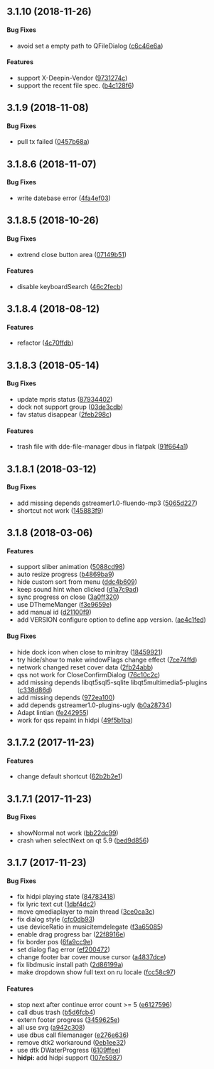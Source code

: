 <a name="3.1.10"></a>
## 3.1.10 (2018-11-26)


#### Bug Fixes

*   avoid set a empty path to QFileDialog ([c6c46e6a](https://github.com/linuxdeepin/deepin-music/commit/c6c46e6a6eb78225874582adba247087989b8be2))

#### Features

*   support X-Deepin-Vendor ([9731274c](https://github.com/linuxdeepin/deepin-music/commit/9731274cf48febb6cad1b0568524fd3635f637f7))
*   support the recent file spec. ([b4c128f6](https://github.com/linuxdeepin/deepin-music/commit/b4c128f60a25343f4443231be69ab670d1c05e6f))



<a name="3.1.9"></a>
## 3.1.9 (2018-11-08)


#### Bug Fixes

*   pull tx failed ([0457b68a](https://github.com/linuxdeepin/deepin-music/commit/0457b68ac8fe40e3c976c9097f49ac3c66068c1f))



<a name="3.1.8.6"></a>
## 3.1.8.6 (2018-11-07)


#### Bug Fixes

*   write datebase error ([4fa4ef03](https://github.com/linuxdeepin/deepin-music/commit/4fa4ef03ba64599486d8a16ecda72a351bc3765e))



<a name="3.1.8.5"></a>
## 3.1.8.5 (2018-10-26)


#### Bug Fixes

*   extrend close button area ([07149b51](https://github.com/linuxdeepin/deepin-music/commit/07149b51a27354cce215586884155e7c8d9cf590))

#### Features

*   disable keyboardSearch ([46c2fecb](https://github.com/linuxdeepin/deepin-music/commit/46c2fecb7b7b2f3b68930241499a95a361ad6344))



<a name="3.1.8.4"></a>
## 3.1.8.4 (2018-08-12)


#### Features

*   refactor ([4c70ffdb](https://github.com/linuxdeepin/deepin-music/commit/4c70ffdb51296201e7be025cf73f4182d6851747))



<a name="3.1.8.3"></a>
## 3.1.8.3 (2018-05-14)


#### Bug Fixes

*   update mpris status ([87934402](https://github.com/linuxdeepin/deepin-music/commit/8793440212a8e5677462d8feaf4d2c4b51aedc3a))
*   dock not support group ([03de3cdb](https://github.com/linuxdeepin/deepin-music/commit/03de3cdb5cb5da89ddc87981eca99653a45ff6bd))
*   fav status disappear ([2feb298c](https://github.com/linuxdeepin/deepin-music/commit/2feb298cae2ab898d0552e4e60441f344d010262))

#### Features

*   trash file with dde-file-manager dbus in flatpak ([91f664a1](https://github.com/linuxdeepin/deepin-music/commit/91f664a1b8e027fcf3627a63f19581970bff8ffc))



<a name="3.1.8.1"></a>
## 3.1.8.1 (2018-03-12)


#### Bug Fixes

*   add missing depends gstreamer1.0-fluendo-mp3 ([5065d227](https://github.com/linuxdeepin/deepin-music/commit/5065d227292d882926d5cfbd28ae1c31cbcbb6f9))
*   shortcut not work ([145883f9](https://github.com/linuxdeepin/deepin-music/commit/145883f93a3f3d462ade584bfbeda69f5154029e))



<a name="3.1.8"></a>
## 3.1.8 (2018-03-06)


#### Features

*   support sliber animation ([5088cd98](https://github.com/linuxdeepin/deepin-music/commit/5088cd9848fbda3ecaafa0a6823b398de6937d53))
*   auto resize progress ([b4869ba9](https://github.com/linuxdeepin/deepin-music/commit/b4869ba99dff452a8c1cf90e0b508e58601e5a43))
*   hide custom sort from menu ([ddc4b609](https://github.com/linuxdeepin/deepin-music/commit/ddc4b60934f2692eb9e3870f59f2726bd8bc1a05))
*   keep sound hint when clicked ([d1a7c9ad](https://github.com/linuxdeepin/deepin-music/commit/d1a7c9adacd8ce1f23c6c58a84d1ecc7c15198fa))
*   sync progress on close ([3a0ff320](https://github.com/linuxdeepin/deepin-music/commit/3a0ff320a014e81b5eedec65c3a32b359fcd6f1c))
*   use DThemeManger ([f3e9659e](https://github.com/linuxdeepin/deepin-music/commit/f3e9659e8c4997c16314e9239eb6dcdefeb14612))
*   add manual id ([d21100f9](https://github.com/linuxdeepin/deepin-music/commit/d21100f941a4e11d3ff5b3fda4e0e44e9d303784))
*   add VERSION configure option to define app version. ([ae4c1fed](https://github.com/linuxdeepin/deepin-music/commit/ae4c1fed06ae0cd8ea1c681ed022cd2b333d0540))

#### Bug Fixes

*   hide dock icon when close to minitray ([18459921](https://github.com/linuxdeepin/deepin-music/commit/184599216faa3c9945cf0f1ed0792f9ab9c76b82))
*   try hide/show to make windowFlags change effect ([7ce74ffd](https://github.com/linuxdeepin/deepin-music/commit/7ce74ffd6b14527805d8c68d2b9035e50b987e69))
*   network changed reset cover data ([2fb24abb](https://github.com/linuxdeepin/deepin-music/commit/2fb24abb333d32d230d402708e142064cae43306))
*   qss not work for CloseConfirmDialog ([76c10c2c](https://github.com/linuxdeepin/deepin-music/commit/76c10c2ce04511fb51069a4e7537b31a9b627067))
*   add missing depends libqt5sql5-sqlite libqt5multimedia5-plugins ([c338d86d](https://github.com/linuxdeepin/deepin-music/commit/c338d86df98236362b77d34f9a87a60812d46c9b))
*   add missing depends ([972ea100](https://github.com/linuxdeepin/deepin-music/commit/972ea10011f361faa32ef6ccc105b0bd36f5dd66))
*   add depends gstreamer1.0-plugins-ugly ([b0a28734](https://github.com/linuxdeepin/deepin-music/commit/b0a287348638831e7c0d4afd728f5663068c90bc))
*   Adapt lintian ([fe242955](https://github.com/linuxdeepin/deepin-music/commit/fe2429559e7c95e17e6c42f9eb8b38a89723744c))
*   work for qss repaint in hidpi ([49f5b1ba](https://github.com/linuxdeepin/deepin-music/commit/49f5b1ba3c6023b564cf721e8d8d87203c48b285))



<a name="3.1.7.2"></a>
## 3.1.7.2 (2017-11-23)


#### Features

*   change default shortcut ([62b2b2e1](https://github.com/linuxdeepin/deepin-music/commit/62b2b2e16a333dd9227f8e4c9e4673a28af884d2))



<a name="3.1.7.1"></a>
## 3.1.7.1 (2017-11-23)


#### Bug Fixes

*   showNormal not work ([bb22dc99](https://github.com/linuxdeepin/deepin-music/commit/bb22dc999db0c6e3d72b5062b5c061c4a45bba35))
*   crash when selectNext on qt 5.9 ([bed9d856](https://github.com/linuxdeepin/deepin-music/commit/bed9d85682d9edf7a20d78801c6ec4b4cd076ad9))



<a name="3.1.7"></a>
## 3.1.7 (2017-11-23)


#### Bug Fixes

*   fix hidpi playing state ([84783418](https://github.com/linuxdeepin/deepin-music/commit/847834182e7c699a3fa267e40017eee9362e1d18))
*   fix lyric text cut ([1dbf4dc2](https://github.com/linuxdeepin/deepin-music/commit/1dbf4dc27657ae0c71a6a4c6ca628a4ec7793381))
*   move qmediaplayer to main thread ([3ce0ca3c](https://github.com/linuxdeepin/deepin-music/commit/3ce0ca3cc855ef4d2c549e6007f0f00c558f6f1d))
*   fix dialog style ([cfc0db93](https://github.com/linuxdeepin/deepin-music/commit/cfc0db93060cb89770ba9335ff9a5bead30c8989))
*   use deviceRatio in musicitemdelegate ([f3a65085](https://github.com/linuxdeepin/deepin-music/commit/f3a6508583585c620b5bc13e60ecbcb8e92f2e33))
*   enable drag progress bar ([22f8916e](https://github.com/linuxdeepin/deepin-music/commit/22f8916e95ab232399d05aef467f00255228161f))
*   fix border pos ([6fa9cc9e](https://github.com/linuxdeepin/deepin-music/commit/6fa9cc9e4e510f1bc7ecee8a70f90b5fac9eff92))
*   set dialog flag error ([ef200472](https://github.com/linuxdeepin/deepin-music/commit/ef200472746005b230bc5bc01d51cfcbf530031f))
*   change footer bar cover mouse cursor ([a4837dce](https://github.com/linuxdeepin/deepin-music/commit/a4837dce12ffd8495feeec9d9b534ab4c8ee65af))
*   fix libdmusic install path ([2d86199a](https://github.com/linuxdeepin/deepin-music/commit/2d86199a688bb738f1981aeca08cd503d6eb46d3))
*   make dropdown show full text on ru locale ([fcc58c97](https://github.com/linuxdeepin/deepin-music/commit/fcc58c97acd642409ae58f69d899bc9628b319ca))

#### Features

*   stop next after continue error count >= 5 ([e6127596](https://github.com/linuxdeepin/deepin-music/commit/e6127596456e17f3712245521864669cee839793))
*   call dbus trash ([b5d6fcb4](https://github.com/linuxdeepin/deepin-music/commit/b5d6fcb40b4b8b991d4ffaf505b6e7a062572ed9))
*   extern footer progress ([3459625e](https://github.com/linuxdeepin/deepin-music/commit/3459625efaec034844fb3dbdeadba4fc6b8ee43c))
*   all use svg ([a942c308](https://github.com/linuxdeepin/deepin-music/commit/a942c30887a32242c07c39997aac1e7ea5e59302))
*   use dbus call filemanager ([e276e636](https://github.com/linuxdeepin/deepin-music/commit/e276e63639ed928a8e2519b8ff9985ba68c9803f))
*   remove dtk2 workaround ([0eb1ee32](https://github.com/linuxdeepin/deepin-music/commit/0eb1ee3234a635496dd9abbc6c6a2dd60253e10a))
*   use dtk DWaterProgress ([6109ffee](https://github.com/linuxdeepin/deepin-music/commit/6109ffeefa5894d8a5b8f9aaba35364f56ca8e43))
* **hidpi:**  add hidpi support ([107e5987](https://github.com/linuxdeepin/deepin-music/commit/107e59879f0959ce7364a5833a150feec3d2479c))



